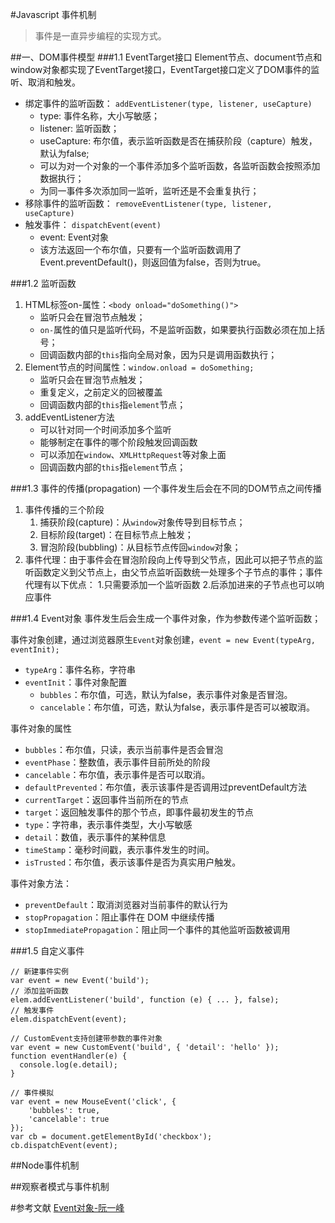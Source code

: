 #Javascript 事件机制
> 事件是一直异步编程的实现方式。

##一、DOM事件模型
###1.1 EventTarget接口
Element节点、document节点和window对象都实现了EventTarget接口，EventTarget接口定义了DOM事件的监听、取消和触发。

+ 绑定事件的监听函数： `addEventListener(type, listener, useCapture)`
    * type: 事件名称，大小写敏感；
    * listener: 监听函数；
    * useCapture: 布尔值，表示监听函数是否在捕获阶段（capture）触发，默认为false;
    * 可以为对一个对象的一个事件添加多个监听函数，各监听函数会按照添加数据执行；
    * 为同一事件多次添加同一监听，监听还是不会重复执行；
+ 移除事件的监听函数： `removeEventListener(type, listener, useCapture)`
+ 触发事件： `dispatchEvent(event)`
    * event: Event对象
    * 该方法返回一个布尔值，只要有一个监听函数调用了Event.preventDefault()，则返回值为false，否则为true。

###1.2 监听函数
1. HTML标签on-属性：`<body onload="doSomething()">`
    + 监听只会在冒泡节点触发；
    + `on-`属性的值只是监听代码，不是监听函数，如果要执行函数必须在加上括号；
    + 回调函数内部的`this`指向全局对象，因为只是调用函数执行；
2. Element节点的时间属性：`window.onload = doSomething;`
    + 监听只会在冒泡节点触发；
    + 重复定义，之前定义的回被覆盖
    + 回调函数内部的`this`指`element`节点；
3. addEventListener方法
    + 可以针对同一个时间添加多个监听
    + 能够制定在事件的哪个阶段触发回调函数
    + 可以添加在`window`、`XMLHttpRequest`等对象上面
    + 回调函数内部的`this`指`element`节点；

###1.3 事件的传播(propagation)
一个事件发生后会在不同的DOM节点之间传播

1. 事件传播的三个阶段
    1. 捕获阶段(capture)：从`window`对象传导到目标节点；
    2. 目标阶段(target)：在目标节点上触发；
    3. 冒泡阶段(bubbling)：从目标节点传回`window`对象；
2. 事件代理：由于事件会在冒泡阶段向上传导到父节点，因此可以把子节点的监听函数定义到父节点上，由父节点监听函数统一处理多个子节点的事件；事件代理有以下优点：
    1.只需要添加一个监听函数
    2.后添加进来的子节点也可以响应事件


###1.4 Event对象
事件发生后会生成一个事件对象，作为参数传递个监听函数；

事件对象创建，通过浏览器原生`Event`对象创建，`event = new Event(typeArg, eventInit);`

+ `typeArg`：事件名称，字符串
+ `eventInit`：事件对象配置
    * `bubbles`：布尔值，可选，默认为false，表示事件对象是否冒泡。
    * `cancelable`：布尔值，可选，默认为false，表示事件是否可以被取消。

事件对象的属性

+ `bubbles`：布尔值，只读，表示当前事件是否会冒泡
+ `eventPhase`：整数值，表示事件目前所处的阶段
+ `cancelable`：布尔值，表示事件是否可以取消。
+ `defaultPrevented`：布尔值，表示该事件是否调用过preventDefault方法
+ `currentTarget`：返回事件当前所在的节点
+ `target`：返回触发事件的那个节点，即事件最初发生的节点
+ `type`：字符串，表示事件类型，大小写敏感
+ `detail`：数值，表示事件的某种信息
+ `timeStamp`：毫秒时间戳，表示事件发生的时间。
+ `isTrusted`：布尔值，表示该事件是否为真实用户触发。

事件对象方法：

+ `preventDefault`：取消浏览器对当前事件的默认行为
+ `stopPropagation`：阻止事件在 DOM 中继续传播
+ `stopImmediatePropagation`：阻止同一个事件的其他监听函数被调用

###1.5 自定义事件


    // 新建事件实例
    var event = new Event('build');
    // 添加监听函数
    elem.addEventListener('build', function (e) { ... }, false);
    // 触发事件
    elem.dispatchEvent(event);
    
    // CustomEvent支持创建带参数的事件对象
    var event = new CustomEvent('build', { 'detail': 'hello' });
    function eventHandler(e) {
      console.log(e.detail);
    }

    // 事件模拟
    var event = new MouseEvent('click', {
        'bubbles': true,
        'cancelable': true
    });
    var cb = document.getElementById('checkbox');
    cb.dispatchEvent(event);

##Node事件机制

##观察者模式与事件机制

#参考文献
[Event对象-阮一峰](http://javascript.ruanyifeng.com/dom/event.html)